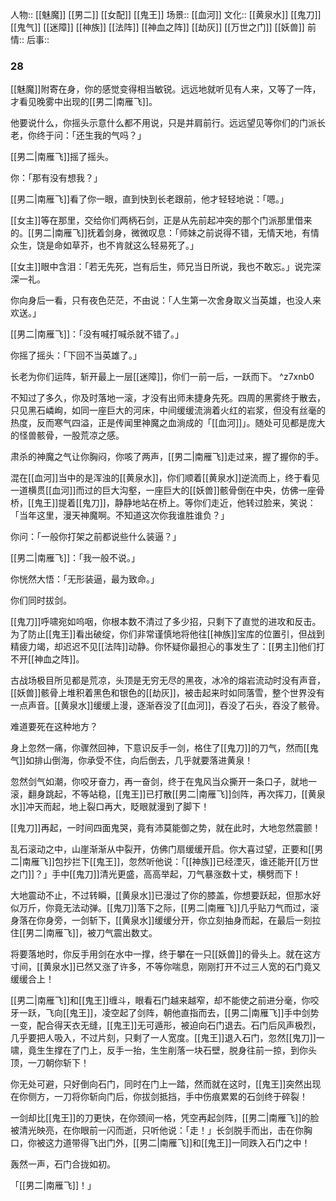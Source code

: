人物:: [[魅魔]] [[男二]] [[女配]] [[鬼王]]
场景:: [[血河]]
文化:: [[黄泉水]] [[鬼刀]] [[鬼气]] [[迷障]] [[神族]] [[法阵]] [[神血之阵]] [[劫灰]] [[万世之门]] [[妖兽]]
前情:: 
后事:: 

### 28

[[魅魔]]附寄在身，你的感觉变得相当敏锐。远远地就听见有人来，又等了一阵，才看见晚雾中出现的[[男二|南雁飞]]。

他要说什么，你摇头示意什么都不用说，只是并肩前行。远远望见等你们的门派长老，你终于问：「还生我的气吗？」

[[男二|南雁飞]]摇了摇头。

你：「那有没有想我？」

[[男二|南雁飞]]看了你一眼，直到快到长老跟前，他才轻轻地说：「嗯。」

[[女主]]等在那里，交给你们两柄石剑，正是从先前起冲突的那个门派那里借来的。[[男二|南雁飞]]抚着剑身，微微叹息：「师妹之前说得不错，无情天地，有情众生，饶是命如草芥，也不肯就这么轻易死了。」

[[女主]]眼中含泪：「若无先死，岂有后生，师兄当日所说，我也不敢忘。」说完深深一礼。

你向身后一看，只有夜色茫茫，不由说：「人生第一次舍身取义当英雄，也没人来欢送。」

[[男二|南雁飞]]：「没有喊打喊杀就不错了。」

你摇了摇头：「下回不当英雄了。」

长老为你们运阵，斩开最上一层[[迷障]]，你们一前一后，一跃而下。 ^z7xnb0

不知过了多久，你及时落地一滚，才没有出师未捷身先死。四周的黑雾终于散去，只见黑石嶙峋，如同一座巨大的河床，中间缓缓流淌着火红的岩浆，但没有丝毫的热度，反而寒气四溢，正是传闻里神魔之血淌成的「[[血河]]」。随处可见都是庞大的怪兽骸骨，一股荒凉之感。

肃杀的神魔之气让你胸闷，你咳了两声，[[男二|南雁飞]]走过来，握了握你的手。

混在[[血河]]当中的是浑浊的[[黄泉水]]，你们顺着[[黄泉水]]逆流而上，终于看见一道横贯[[血河]]而过的巨大沟壑，一座巨大的[[妖兽]]骸骨倒在中央，仿佛一座骨桥，[[鬼王]]提着[[鬼刀]]，静静地站在桥上。等你们走近，他转过脸来，笑说：「当年这里，漫天神魔啊。不知道这次你我谁胜谁负？」

你问：「一般你打架之前都说些什么装逼？」

[[男二|南雁飞]]：「我一般不说。」

你恍然大悟：「无形装逼，最为致命。」

你们同时拔剑。

[[鬼刀]]呼啸宛如呜咽，你根本数不清过了多少招，只剩下了直觉的进攻和反击。为了防止[[鬼王]]看出破绽，你们非常谨慎地将他往[[神族]]宝库的位置引，但战到精疲力竭，却迟迟不见[[法阵]]动静。你怀疑你最担心的事发生了：[[男主]]他们打不开[[神血之阵]]。

古战场极目所见都是荒凉，头顶是无穷无尽的黑夜，冰冷的熔岩流动时没有声音，[[妖兽]]骸骨上堆积着黑色和银色的[[劫灰]]，被击起来时如同落雪，整个世界没有一点声音。[[黄泉水]]缓缓上漫，逐渐吞没了[[血河]]，吞没了石头，吞没了骸骨。

难道要死在这种地方？

身上忽然一痛，你骤然回神，下意识反手一剑，格住了[[鬼刀]]的刀气，然而[[鬼气]]如排山倒海，你承受不住，向后倒去，几乎就要落进黄泉！

忽然剑气如潮，你咬牙奋力，再一奋剑，终于在鬼风当众撕开一条口子，就地一滚，翻身跳起，不等站稳，[[鬼王]]已打散[[男二|南雁飞]]剑阵，再次挥刀，[[黄泉水]]冲天而起，地上裂口再大，眨眼就漫到了脚下！

[[鬼刀]]再起，一时间四面鬼哭，竟有沛莫能御之势，就在此时，大地忽然震颤！

乱石滚动之中，山崖渐渐从中裂开，仿佛门扇缓缓开启。你大喜过望，正要和[[男二|南雁飞]]包抄拦下[[鬼王]]，忽然听他说：「[[神族]]已经湮灭，谁还能开[[万世之门]]？」手中[[鬼刀]]清光更盛，高高举起，刀气暴涨数十丈，横劈而下！

大地震动不止，不过转瞬，[[黄泉水]]已漫过了你的膝盖，你想要跃起，但那水好似万斤，你竟无法动弹。[[鬼刀]]落下之际，[[男二|南雁飞]]几乎贴刀气而过，滚身落在你身旁，一剑斩下，[[黄泉水]]缓缓分开，你立刻抽身而起，在最后一刻拉住[[男二|南雁飞]]，被刀气震出数丈。

将要落地时，你反手用剑在水中一撑，终于攀在一只[[妖兽]]的骨头上。就在这方寸间，[[黄泉水]]已然又涨了许多，不等你喘息，刚刚打开不过三人宽的石门竟又缓缓合上！

[[男二|南雁飞]]和[[鬼王]]缠斗，眼看石门越来越窄，却不能使之前进分毫，你咬牙一跃，飞向[[鬼王]]，凌空起了剑阵，朝他直指而去，[[男二|南雁飞]]手中剑势一变，配合得天衣无缝，[[鬼王]]无可遁形，被迫向石门退去。石门后风声极烈，几乎要把人吸入，不过片刻，只剩了一人宽度。[[鬼王]]退入石门，忽然[[鬼刀]]一啸，竟生生撑在了门上，反手一抬，生生削落一块石壁，脱身往前一掠，到你头顶，一刀朝你斩下！

你无处可避，只好倒向石门，同时在门上一踏，然而就在这时，[[鬼王]]突然出现在你侧方，一刀将你斩向门后，你拔剑抵挡，手中伤痕累累的石剑终于碎裂！

一剑却比[[鬼王]]的刀更快，在你颈间一格，凭空再起剑阵，[[男二|南雁飞]]的脸被清光映亮，在你眼前一闪而逝，只听他说：「走！」长剑脱手而出，击在你胸口，你被这力道带得飞出门外，[[男二|南雁飞]]和[[鬼王]]一同跌入石门之中！

轰然一声，石门合拢如初。

「[[男二|南雁飞]]！」